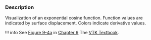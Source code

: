 ### Description

Visualization of an exponential cosine function. Function values are indicated by surface displacement. Colors indicate derivative values.

!!! info
    See [Figure 9-4a](/VTKBook/09Chapter9/#Figure%209-4a) in [Chapter 9](/VTKBook/09Chapter9) The [VTK Textbook](/VTKBook/01Chapter1).
